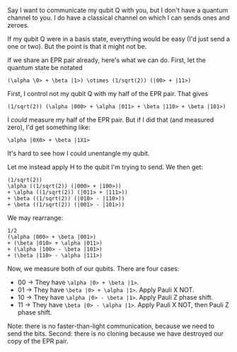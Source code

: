 Say I want to communicate my qubit Q with you, but I don't have a
quantum channel to you. I do have a classical channel on which I can
sends ones and zeroes.

If my qubit Q were in a basis state, everything would be easy (I'd just
send a one or two). But the point is that it might not be.

If we share an EPR pair already, here's what we can do. First, let the
quantum state be notated

    (\alpha \0> + \beta |1>) \otimes (1/sqrt(2)) (|00> + |11>)

First, I control not my qubit Q with my half of the EPR pair. That gives

    (1/sqrt(2)) (\alpha |000> + \alpha |011> + \beta |110> + \beta |101>)

I *could* measure my half of the EPR pair. But if I did that (and
measured zero), I'd get something like:

    \alpha |0X0> + \beta |1X1>

It's hard to see how I could unentangle my qubit.

Let me instead apply H to the qubit I'm trying to send. We then get:

    (1/sqrt(2))
    \alpha ((1/sqrt(2)) (|000> + |100>))
    + \alpha ((1/sqrt(2)) (|011> + |111>))
    + \beta ((1/sqrt(2)) (|010> - |110>))
    + \beta ((1/sqrt(2)) (|001> - |101>))

We may rearrange:

    1/2
    (\alpha |000> + \beta |001>)
    + (\beta |010> + \alpha |011>)
    + (\alpha |100> - \beta |101>)
    + (\beta |110> - \alpha |111>)

Now, we measure both of our qubits. There are four cases:

* 00 -> They have `\alpha |0> + \beta |1>`.
* 01 -> They have `\beta |0> + \alpha |1>`. Apply Pauli X NOT.
* 10 -> They have `\alpha |0> - \beta |1>`. Apply Pauli Z phase shift.
* 11 -> They have `\beta |0> - \alpha |1>`. Apply Pauli X NOT, then
  Pauli Z phase shift.

Note: there is no faster-than-light communication, because we need to
send the bits. Second: there is no cloning because we have destroyed our
copy of the EPR pair.
